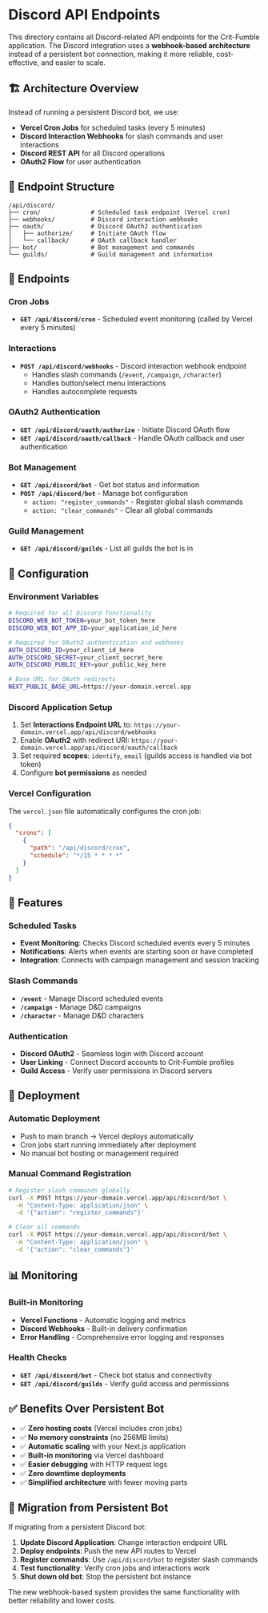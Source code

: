 # Discord API Endpoints

This directory contains all Discord-related API endpoints for the Crit-Fumble application. The Discord integration uses a **webhook-based architecture** instead of a persistent bot connection, making it more reliable, cost-effective, and easier to scale.

## 🏗️ Architecture Overview

Instead of running a persistent Discord bot, we use:
- **Vercel Cron Jobs** for scheduled tasks (every 5 minutes)
- **Discord Interaction Webhooks** for slash commands and user interactions
- **Discord REST API** for all Discord operations
- **OAuth2 Flow** for user authentication

## 📁 Endpoint Structure

```
/api/discord/
├── cron/              # Scheduled task endpoint (Vercel cron)
├── webhooks/          # Discord interaction webhooks  
├── oauth/             # Discord OAuth2 authentication
│   ├── authorize/     # Initiate OAuth flow
│   └── callback/      # OAuth callback handler
├── bot/               # Bot management and commands
└── guilds/            # Guild management and information
```

## 🔗 Endpoints

### Cron Jobs
- **`GET /api/discord/cron`** - Scheduled event monitoring (called by Vercel every 5 minutes)

### Interactions
- **`POST /api/discord/webhooks`** - Discord interaction webhook endpoint
  - Handles slash commands (`/event`, `/campaign`, `/character`)
  - Handles button/select menu interactions
  - Handles autocomplete requests

### OAuth2 Authentication
- **`GET /api/discord/oauth/authorize`** - Initiate Discord OAuth flow
- **`GET /api/discord/oauth/callback`** - Handle OAuth callback and user authentication

### Bot Management
- **`GET /api/discord/bot`** - Get bot status and information
- **`POST /api/discord/bot`** - Manage bot configuration
  - `action: "register_commands"` - Register global slash commands
  - `action: "clear_commands"` - Clear all global commands

### Guild Management
- **`GET /api/discord/guilds`** - List all guilds the bot is in

## 🔧 Configuration

### Environment Variables
```bash
# Required for all Discord functionality
DISCORD_WEB_BOT_TOKEN=your_bot_token_here
DISCORD_WEB_BOT_APP_ID=your_application_id_here

# Required for OAuth2 authentication and webhooks
AUTH_DISCORD_ID=your_client_id_here
AUTH_DISCORD_SECRET=your_client_secret_here
AUTH_DISCORD_PUBLIC_KEY=your_public_key_here

# Base URL for OAuth redirects
NEXT_PUBLIC_BASE_URL=https://your-domain.vercel.app
```

### Discord Application Setup
1. Set **Interactions Endpoint URL** to: `https://your-domain.vercel.app/api/discord/webhooks`
2. Enable **OAuth2** with redirect URI: `https://your-domain.vercel.app/api/discord/oauth/callback`
3. Set required **scopes**: `identify`, `email` (guilds access is handled via bot token)
4. Configure **bot permissions** as needed

### Vercel Configuration
The `vercel.json` file automatically configures the cron job:

```json
{
  "crons": [
    {
      "path": "/api/discord/cron",
      "schedule": "*/15 * * * *"
    }
  ]
}
```

## 🎯 Features

### Scheduled Tasks
- **Event Monitoring**: Checks Discord scheduled events every 5 minutes
- **Notifications**: Alerts when events are starting soon or have completed
- **Integration**: Connects with campaign management and session tracking

### Slash Commands
- **`/event`** - Manage Discord scheduled events
- **`/campaign`** - Manage D&D campaigns  
- **`/character`** - Manage D&D characters

### Authentication
- **Discord OAuth2** - Seamless login with Discord account
- **User Linking** - Connect Discord accounts to Crit-Fumble profiles
- **Guild Access** - Verify user permissions in Discord servers

## 🚀 Deployment

### Automatic Deployment
- Push to main branch → Vercel deploys automatically
- Cron jobs start running immediately after deployment
- No manual bot hosting or management required

### Manual Command Registration
```bash
# Register slash commands globally
curl -X POST https://your-domain.vercel.app/api/discord/bot \
  -H "Content-Type: application/json" \
  -d '{"action": "register_commands"}'

# Clear all commands
curl -X POST https://your-domain.vercel.app/api/discord/bot \
  -H "Content-Type: application/json" \
  -d '{"action": "clear_commands"}'
```

## 📊 Monitoring

### Built-in Monitoring
- **Vercel Functions** - Automatic logging and metrics
- **Discord Webhooks** - Built-in delivery confirmation
- **Error Handling** - Comprehensive error logging and responses

### Health Checks
- **`GET /api/discord/bot`** - Check bot status and connectivity
- **`GET /api/discord/guilds`** - Verify guild access and permissions

## ✅ Benefits Over Persistent Bot

- ✅ **Zero hosting costs** (Vercel includes cron jobs)
- ✅ **No memory constraints** (no 256MB limits)
- ✅ **Automatic scaling** with your Next.js application
- ✅ **Built-in monitoring** via Vercel dashboard
- ✅ **Easier debugging** with HTTP request logs
- ✅ **Zero downtime deployments** 
- ✅ **Simplified architecture** with fewer moving parts

## 🔄 Migration from Persistent Bot

If migrating from a persistent Discord bot:

1. **Update Discord Application**: Change interaction endpoint URL
2. **Deploy endpoints**: Push the new API routes to Vercel
3. **Register commands**: Use `/api/discord/bot` to register slash commands
4. **Test functionality**: Verify cron jobs and interactions work
5. **Shut down old bot**: Stop the persistent bot instance

The new webhook-based system provides the same functionality with better reliability and lower costs.